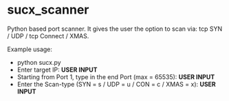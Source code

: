 # sucx_scanner
Python based port scanner.
It gives the user the option to scan via: tcp SYN / UDP / tcp Connect / XMAS.

Example usage:
- python sucx.py 
- Enter target IP: **USER INPUT**
- Starting from Port 1, type in the end Port (max = 65535): **USER INPUT**
- Enter the Scan-type (SYN = s / UDP = u / CON = c / XMAS = x): **USER INPUT**
